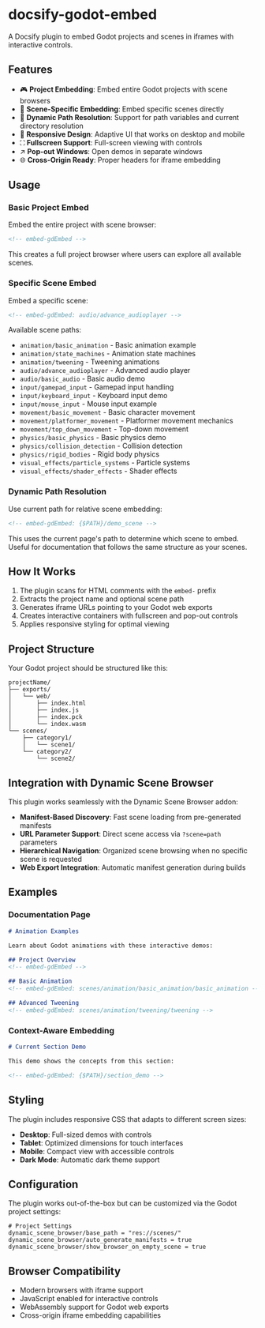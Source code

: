 # docsify-godot-embed

A Docsify plugin to embed Godot projects and scenes in iframes with interactive controls.

<!-- embed-gdEmbed -->



## Features

- 🎮 **Project Embedding**: Embed entire Godot projects with scene browsers
- 🎯 **Scene-Specific Embedding**: Embed specific scenes directly
- 🔄 **Dynamic Path Resolution**: Support for path variables and current directory resolution
- 📱 **Responsive Design**: Adaptive UI that works on desktop and mobile
- ⛶ **Fullscreen Support**: Full-screen viewing with controls
- ↗️ **Pop-out Windows**: Open demos in separate windows
- 🌐 **Cross-Origin Ready**: Proper headers for iframe embedding

## Usage

### Basic Project Embed

Embed the entire project with scene browser:

```html
<!-- embed-gdEmbed -->
```

This creates a full project browser where users can explore all available scenes.

### Specific Scene Embed

Embed a specific scene:

```html
<!-- embed-gdEmbed: audio/advance_audioplayer -->
```

Available scene paths:
- `animation/basic_animation` - Basic animation example
- `animation/state_machines` - Animation state machines
- `animation/tweening` - Tweening animations
- `audio/advance_audioplayer` - Advanced audio player
- `audio/basic_audio` - Basic audio demo
- `input/gamepad_input` - Gamepad input handling
- `input/keyboard_input` - Keyboard input demo
- `input/mouse_input` - Mouse input example
- `movement/basic_movement` - Basic character movement
- `movement/platformer_movement` - Platformer movement mechanics
- `movement/top_down_movement` - Top-down movement
- `physics/basic_physics` - Basic physics demo
- `physics/collision_detection` - Collision detection
- `physics/rigid_bodies` - Rigid body physics
- `visual_effects/particle_systems` - Particle systems
- `visual_effects/shader_effects` - Shader effects

### Dynamic Path Resolution

Use current path for relative scene embedding:

```html
<!-- embed-gdEmbed: {$PATH}/demo_scene -->
```
This uses the current page's path to determine which scene to embed. Useful for documentation that follows the same structure as your scenes.

## How It Works

1. The plugin scans for HTML comments with the `embed-` prefix
2. Extracts the project name and optional scene path
3. Generates iframe URLs pointing to your Godot web exports
4. Creates interactive containers with fullscreen and pop-out controls
5. Applies responsive styling for optimal viewing

## Project Structure

Your Godot project should be structured like this:

```
projectName/
├── exports/
│   └── web/
│       ├── index.html
│       ├── index.js
│       ├── index.pck
│       └── index.wasm
└── scenes/
    ├── category1/
    │   └── scene1/
    └── category2/
        └── scene2/
```

## Integration with Dynamic Scene Browser

This plugin works seamlessly with the Dynamic Scene Browser addon:

- **Manifest-Based Discovery**: Fast scene loading from pre-generated manifests
- **URL Parameter Support**: Direct scene access via `?scene=path` parameters
- **Hierarchical Navigation**: Organized scene browsing when no specific scene is requested
- **Web Export Integration**: Automatic manifest generation during builds

## Examples

### Documentation Page

```markdown
# Animation Examples

Learn about Godot animations with these interactive demos:

## Project Overview
<!-- embed-gdEmbed -->

## Basic Animation
<!-- embed-gdEmbed: scenes/animation/basic_animation/basic_animation -->

## Advanced Tweening
<!-- embed-gdEmbed: scenes/animation/tweening/tweening -->
```

### Context-Aware Embedding

```markdown
# Current Section Demo

This demo shows the concepts from this section:

<!-- embed-gdEmbed: {$PATH}/section_demo -->
```

## Styling

The plugin includes responsive CSS that adapts to different screen sizes:

- **Desktop**: Full-sized demos with controls
- **Tablet**: Optimized dimensions for touch interfaces  
- **Mobile**: Compact view with accessible controls
- **Dark Mode**: Automatic dark theme support

## Configuration

The plugin works out-of-the-box but can be customized via the Godot project settings:

```gdscript
# Project Settings
dynamic_scene_browser/base_path = "res://scenes/"
dynamic_scene_browser/auto_generate_manifests = true
dynamic_scene_browser/show_browser_on_empty_scene = true
```

## Browser Compatibility

- Modern browsers with iframe support
- JavaScript enabled for interactive controls
- WebAssembly support for Godot web exports
- Cross-origin iframe embedding capabilities

